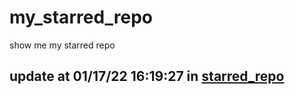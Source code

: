 # my_starred_repo
show me my starred repo

update at 01/17/22 16:19:27 in [starred_repo](./index.html)
---

